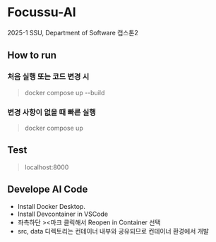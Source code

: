 # Focussu-AI
2025-1 SSU, Department of Software 캡스톤2

## How to run
### 처음 실행 또는 코드 변경 시
> docker compose up --build

### 변경 사항이 없을 때 빠른 실행
> docker compose up

## Test
> localhost:8000

## Develope AI Code
- Install Docker Desktop.
- Install Devcontainer in VSCode
- 좌측하단 ><마크 클릭해서 Reopen in Container 선택
- src, data 디렉토리는 컨테이너 내부와 공유되므로 컨테이너 환경에서 개발
